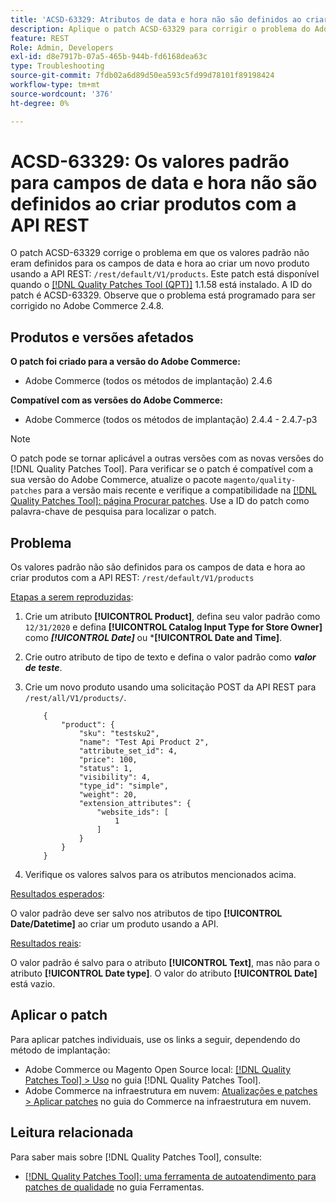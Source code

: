 ```yaml
---
title: 'ACSD-63329: Atributos de data e hora não são definidos ao criar produtos com a API REST'
description: Aplique o patch ACSD-63329 para corrigir o problema do Adobe Commerce em que os valores padrão não são definidos para os campos de data e hora ao criar produtos com a API REST.
feature: REST
Role: Admin, Developers
exl-id: d8e7917b-07a5-465b-944b-fd6168dea63c
type: Troubleshooting
source-git-commit: 7fdb02a6d89d50ea593c5fd99d78101f89198424
workflow-type: tm+mt
source-wordcount: '376'
ht-degree: 0%

---
```


# ACSD-63329: Os valores padrão para campos de data e hora não são definidos ao criar produtos com a API REST

O patch ACSD-63329 corrige o problema em que os valores padrão não eram definidos para os campos de data e hora ao criar um novo produto usando a API REST: `/rest/default/V1/products`. Este patch está disponível quando o [[!DNL Quality Patches Tool (QPT)]](/help/tools/quality-patches-tool/quality-patches-tool-to-self-serve-quality-patches.md) 1.1.58 está instalado. A ID do patch é ACSD-63329. Observe que o problema está programado para ser corrigido no Adobe Commerce 2.4.8.

## Produtos e versões afetados

**O patch foi criado para a versão do Adobe Commerce:**

* Adobe Commerce (todos os métodos de implantação) 2.4.6

**Compatível com as versões do Adobe Commerce:**

* Adobe Commerce (todos os métodos de implantação) 2.4.4 - 2.4.7-p3

>[!NOTE]
>
>O patch pode se tornar aplicável a outras versões com as novas versões do [!DNL Quality Patches Tool]. Para verificar se o patch é compatível com a sua versão do Adobe Commerce, atualize o pacote `magento/quality-patches` para a versão mais recente e verifique a compatibilidade na [[!DNL Quality Patches Tool]: página Procurar patches](https://experienceleague.adobe.com/tools/commerce-quality-patches/index.html?lang=pt-BR). Use a ID do patch como palavra-chave de pesquisa para localizar o patch.

## Problema

Os valores padrão não são definidos para os campos de data e hora ao criar produtos com a API REST: `/rest/default/V1/products`

<u>Etapas a serem reproduzidas</u>:

1. Crie um atributo **[!UICONTROL Product]**, defina seu valor padrão como `12/31/2020` e defina **[!UICONTROL Catalog Input Type for Store Owner]** como ***[!UICONTROL Date]*** ou ***[!UICONTROL Date and Time]**.
1. Crie outro atributo de tipo de texto e defina o valor padrão como ***valor de teste***.
1. Crie um novo produto usando uma solicitação POST da API REST para `/rest/all/V1/products/`.

   ```
       {
           "product": {
               "sku": "testsku2",
               "name": "Test Api Product 2",
               "attribute_set_id": 4,
               "price": 100,
               "status": 1,
               "visibility": 4,
               "type_id": "simple",
               "weight": 20,
               "extension_attributes": {
                   "website_ids": [
                       1
                   ]
               }
           }
       }
   ```

1. Verifique os valores salvos para os atributos mencionados acima.

<u>Resultados esperados</u>:

O valor padrão deve ser salvo nos atributos de tipo **[!UICONTROL Date/Datetime]** ao criar um produto usando a API.

<u>Resultados reais</u>:

O valor padrão é salvo para o atributo **[!UICONTROL Text]**, mas não para o atributo **[!UICONTROL Date type]**. O valor do atributo **[!UICONTROL Date]** está vazio.

## Aplicar o patch

Para aplicar patches individuais, use os links a seguir, dependendo do método de implantação:

* Adobe Commerce ou Magento Open Source local: [[!DNL Quality Patches Tool] > Uso](/help/tools/quality-patches-tool/usage.md) no guia [!DNL Quality Patches Tool].
* Adobe Commerce na infraestrutura em nuvem: [Atualizações e patches > Aplicar patches](https://experienceleague.adobe.com/docs/commerce-cloud-service/user-guide/develop/upgrade/apply-patches.html?lang=pt-BR) no guia do Commerce na infraestrutura em nuvem.

## Leitura relacionada

Para saber mais sobre [!DNL Quality Patches Tool], consulte:

* [[!DNL Quality Patches Tool]: uma ferramenta de autoatendimento para patches de qualidade](/help/tools/quality-patches-tool/quality-patches-tool-to-self-serve-quality-patches.md) no guia Ferramentas.
